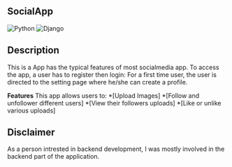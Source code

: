 **SocialApp**
-------------------------------------------------------------------------------------------------------------------------------------------
![Python](https://img.shields.io/badge/python-3670A0?style=for-the-badge&logo=python&logoColor=ffdd54) ![Django](https://img.shields.io/badge/django-%23092E20.svg?style=for-the-badge&logo=django&logoColor=white)

**Description**
-------------------------------------------------------------------------------------------------------------------------------------------
This is a App has the typical features of most socialmedia app.
To access the app, a user has to register then login:
For a first time user, the user is directed to the setting page where he/she can create a profile.

**Features**
This app allows users to:
*[Upload Images]
*[Follow and unfollower different users]
*[View their followers uploads]
*[Like or unlike various uploads]

**Disclaimer**
-------------------------------------------------------------------------------------------------------------------------------------------
As a person intrested in backend development, I was mostly involved in the backend part of the application.
